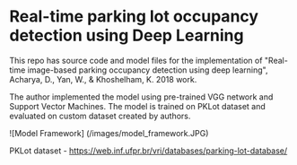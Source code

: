 # Real-time parking lot occupancy detection using Deep Learning

This repo has source code and model files for the implementation of "Real-time image-based parking occupancy detection using deep learning", Acharya, D., Yan, W., &amp; Khoshelham, K. 2018 work.

The author implemented the model using pre-trained VGG network and Support Vector Machines. The model is trained on PKLot dataset and evaluated on custom dataset created by authors.

![Model Framework] (/images/model_framework.JPG)

PKLot dataset - https://web.inf.ufpr.br/vri/databases/parking-lot-database/

